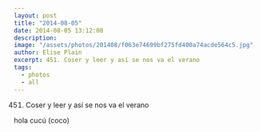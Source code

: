 ```yaml
---
layout: post
title: "2014-08-05"
date: 2014-08-05 13:12:08
description: 
image: "/assets/photos/201408/f063e74699bf275fd400a74acde564c5.jpg"
author: Elise Plain
excerpt: 451. Coser y leer y así se nos va el verano
tags: 
  - photos
  - all
---
```


451. Coser y leer y así se nos va el verano
<p></p>
<p>hola cucú (coco)</p>
